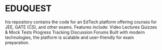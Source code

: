 # EDUQUEST
his repository contains the code for an EdTech platform offering courses for JEE, GATE (CS), and other exams. Features include:  Video Lectures Quizzes &amp; Mock Tests Progress Tracking Discussion Forums Built with modern technologies, the platform is scalable and user-friendly for exam preparation.
